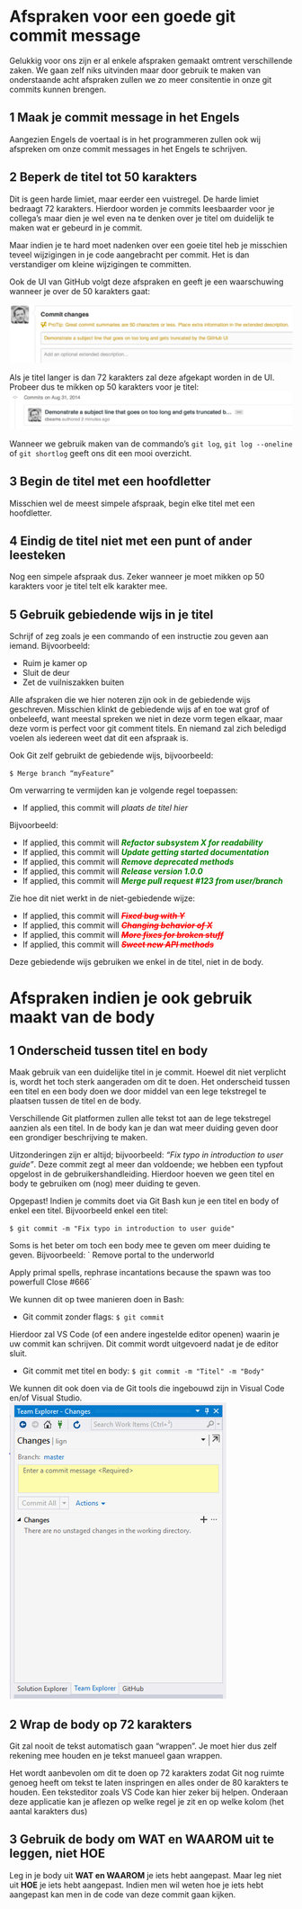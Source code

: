 # Afspraken voor een goede git commit message
Gelukkig voor ons zijn er al enkele afspraken gemaakt omtrent verschillende zaken. We gaan zelf niks uitvinden maar door gebruik te maken van onderstaande acht afspraken zullen we zo meer consitentie in onze git commits kunnen brengen.

## 1	Maak je commit message in het Engels
Aangezien Engels de voertaal is in het programmeren zullen ook wij afspreken om onze commit messages in het Engels te schrijven.
 
## 2	Beperk de titel tot 50 karakters
Dit is geen harde limiet, maar eerder een vuistregel. De harde limiet bedraagt 72 karakters.
Hierdoor worden je commits leesbaarder voor je collega’s maar dien je wel even na te denken over je titel om duidelijk te maken wat er gebeurd in je commit.

Maar indien je te hard moet nadenken over een goeie titel heb je misschien teveel wijzigingen in je code aangebracht per commit. Het is dan verstandiger om kleine wijzigingen te committen.

Ook de UI van GitHub volgt deze afspraken en geeft je een waarschuwing wanneer je over de 50 karakters gaat:  

![Git](/images/git-02.png)

Als je titel langer is dan 72 karakters zal deze afgekapt worden in de UI. Probeer dus te mikken op 50 karakters voor je titel: 
![Git](/images/git-03.png)

Wanneer we gebruik maken van de commando’s `git log`,  `git log --oneline` of `git shortlog` geeft ons dit een mooi overzicht.

## 3	Begin de titel met een hoofdletter
Misschien wel de meest simpele afspraak, begin elke titel met een hoofdletter. 

## 4	Eindig de titel niet met een punt of ander leesteken
Nog een simpele afspraak dus. Zeker wanneer je moet mikken op 50 karakters voor je titel telt elk karakter mee.

## 5	Gebruik gebiedende wijs in je titel
Schrijf of zeg zoals je een commando of een instructie zou geven aan iemand.
Bijvoorbeeld:
- Ruim je kamer op
- Sluit de deur
- Zet de vuilniszakken buiten

Alle afspraken die we hier noteren zijn ook in de gebiedende wijs geschreven. Misschien klinkt de gebiedende wijs af en toe wat grof of onbeleefd, want meestal spreken we niet in deze vorm tegen elkaar, maar deze vorm is perfect voor git comment titels. En niemand zal zich beledigd voelen als iedereen weet dat dit een afspraak is.

Ook Git zelf gebruikt de gebiedende wijs, bijvoorbeeld:

`$ Merge branch “myFeature”`

Om verwarring te vermijden kan je volgende regel toepassen:

- If applied, this commit will *plaats de titel hier*

Bijvoorbeeld:
- If applied, this commit will <span style="color:green">***Refactor subsystem X for readability***</span>
- If applied, this commit will <span style="color:green">***Update getting started documentation***</span>
- If applied, this commit will <span style="color:green">***Remove deprecated methods***</span>
- If applied, this commit will <span style="color:green">***Release version 1.0.0***</span>
- If applied, this commit will <span style="color:green">***Merge pull request #123 from user/branch***</span>

Zie hoe dit niet werkt in de niet-gebiedende wijze:
- If applied, this commit will <span style="color:red">~~***Fixed bug with Y***~~</span>
- If applied, this commit will <span style="color:red">~~***Changing behavior of X***~~</span>
- If applied, this commit will <span style="color:red">~~***More fixes for broken stuff***~~</span>
- If applied, this commit will <span style="color:red">~~***Sweet new API methods***~~</span>

Deze gebiedende wijs gebruiken we enkel in de titel, niet in de body.

# Afspraken indien je ook gebruik maakt van de body
## 1	Onderscheid tussen titel en body
Maak gebruik van een duidelijke titel in je commit. Hoewel dit niet verplicht is, wordt het toch sterk aangeraden om dit te doen. Het onderscheid tussen een titel en een body doen we door middel van een lege tekstregel te plaatsen tussen de titel en de body. 

Verschillende Git platformen zullen alle tekst tot aan de lege tekstregel aanzien als een titel. In de body kan je dan wat meer duiding geven door een grondiger beschrijving te maken.

Uitzonderingen zijn er altijd; bijvoorbeeld: *“Fix typo in introduction to user guide”*. 
Deze commit zegt al meer dan voldoende; we hebben een typfout opgelost in de gebruikershandleiding. Hierdoor hoeven we geen titel en body te gebruiken om (nog) meer duiding te geven.

Opgepast! Indien je commits doet via Git Bash kun je een titel en body of enkel een titel. Bijvoorbeeld enkel een titel:

`$ git commit -m "Fix typo in introduction to user guide"`

Soms is het beter om toch een body mee te geven om meer duiding te geven. 
Bijvoorbeeld:
`
Remove portal to the underworld

Apply primal spells, rephrase incantations because the spawn was too powerfull
Close #666`

We kunnen dit op twee manieren doen in Bash:
- Git commit zonder flags: `$ git commit`

Hierdoor zal VS Code (of een andere ingestelde editor openen) waarin je uw commit kan schrijven. Dit commit wordt uitgevoerd nadat je de editor sluit.

- Git commit met titel en body: `$ git commit -m "Titel" -m "Body"`

We kunnen dit ook doen via de Git tools die ingebouwd zijn in Visual Code en/of Visual Studio.
![Git](/images/git-01.png)
## 2	Wrap de body op 72 karakters
Git zal nooit de tekst automatisch gaan “wrappen”. Je moet hier dus zelf rekening mee houden en je tekst manueel gaan wrappen.

Het wordt aanbevolen om dit te doen op 72 karakters zodat Git nog ruimte genoeg heeft om tekst te laten inspringen en alles onder de 80 karakters te houden.
Een teksteditor zoals VS Code kan hier zeker bij helpen. Onderaan deze applicatie kan je aflezen op welke regel je zit en op welke kolom (het aantal karakters dus)

## 3	Gebruik de body om WAT en WAAROM uit te leggen, niet HOE
Leg in je body uit **WAT en WAAROM** je iets hebt aangepast. Maar leg niet uit **HOE** je iets hebt aangepast. Indien men wil weten hoe je iets hebt aangepast kan men in de code van deze commit gaan kijken.
